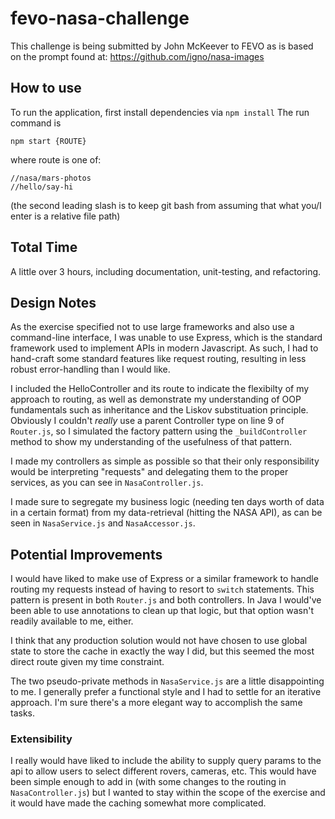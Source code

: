 # fevo-nasa-challenge

This challenge is being submitted by John McKeever to FEVO as is based on the prompt found at: https://github.com/igno/nasa-images

## How to use

To run the application, first install dependencies via
`npm install`
The run command is

```
npm start {ROUTE}
```

where route is one of:

```
//nasa/mars-photos
//hello/say-hi
```

(the second leading slash is to keep git bash from assuming that what you/I enter is a relative file path)

## Total Time

A little over 3 hours, including documentation, unit-testing, and refactoring.

## Design Notes

As the exercise specified not to use large frameworks and also use a command-line interface, I was unable to use Express, which is the standard
framework used to implement APIs in modern Javascript. As such, I had to hand-craft some standard features like request routing, resulting in less robust error-handling than I would like.

I included the HelloController and its route to indicate the flexibilty of my approach to routing, as well as demonstrate my understanding of OOP fundamentals such as inheritance and the Liskov substituation principle. Obviously I couldn't _really_ use a parent Controller type on line 9 of `Router.js`, so I simulated the factory pattern using the `_buildController` method to show my understanding of the usefulness of that pattern.

I made my controllers as simple as possible so that their only responsibility would be interpreting "requests" and delegating them to the proper services, as you can see in `NasaController.js`.

I made sure to segregate my business logic (needing ten days worth of data in a certain format) from my data-retrieval (hitting the NASA API), as can be seen in `NasaService.js` and `NasaAccessor.js`.

## Potential Improvements

I would have liked to make use of Express or a similar framework to handle routing my requests instead of having to resort to `switch` statements. This pattern is present in both `Router.js` and both controllers. In Java I would've been able to use annotations to clean up that logic, but that
option wasn't readily available to me, either.

I think that any production solution would not have chosen to use global state to store the cache in exactly the way I did, but this seemed the most direct route given my time constraint.

The two pseudo-private methods in `NasaService.js` are a little disappointing to me. I generally prefer a functional style and I had to settle for an iterative approach. I'm sure there's a more elegant way to accomplish the same tasks.

### Extensibility

I really would have liked to include the ability to supply query params to the api to allow users to select different rovers, cameras, etc. This would have been simple enough to add in (with some changes to the routing in `NasaController.js`) but I wanted to stay within the scope of the exercise and it would have made the caching somewhat more complicated.
